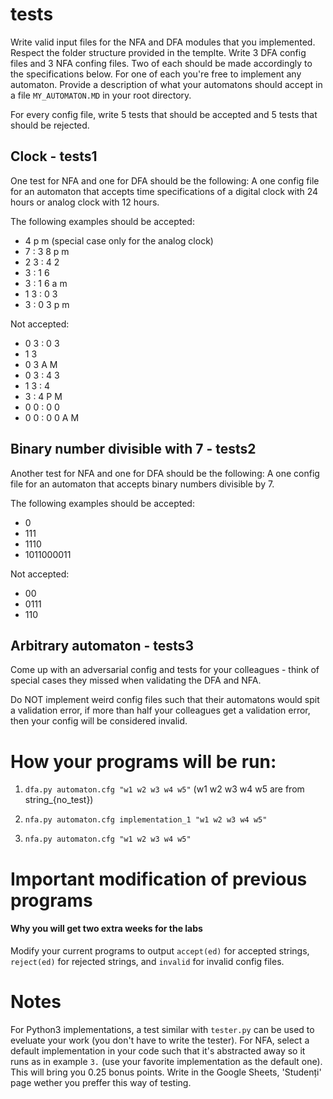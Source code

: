 # tests
Write valid input files for the NFA and DFA modules that you implemented.
Respect the folder structure provided in the templte. Write 3 DFA config files and 3 NFA confing files.
Two of each should be made accordingly to the specifications below. For one of each you're free to implement any automaton. Provide a description of what your automatons should accept in a file `MY_AUTOMATON.MD` in your root directory.

For every config file, write 5 tests that should be accepted and 5 tests that should be rejected. 
## Clock - tests1
One test for NFA and one for DFA should be the following: 
A one config file for an automaton that accepts time specifications of a digital clock with 24 hours or analog clock with 12 hours. 

The following examples should be accepted:
- 4 p m (special case only for the analog clock)
- 7 : 3 8 p m
- 2 3 : 4 2
- 3 : 1 6 
- 3 : 1 6 a m
- 1 3 : 0 3
- 3 : 0 3 p m

Not accepted:
- 0 3 : 0 3
- 1 3
- 0 3 A M
- 0 3 : 4 3
- 1 3 : 4
- 3 : 4 P M
- 0 0 : 0 0
- 0 0 : 0 0 A M

## Binary number divisible with 7 - tests2
Another test for NFA and one for DFA should be the following: 
A one config file for an automaton that accepts binary numbers divisible by 7. 

The following examples should be accepted:
- 0
- 111
- 1110
- 1011000011

Not accepted:
- 00
- 0111
- 110

## Arbitrary automaton - tests3
Come up with an adversarial config and tests for your colleagues - think of special cases they missed when validating the DFA and NFA. 

Do NOT implement weird config files such that their automatons would spit a validation error, if more than half your colleagues get a validation error, then your config will be considered invalid.

# How your programs will be run:

1. `dfa.py automaton.cfg "w1 w2 w3 w4 w5"` (w1 w2 w3 w4 w5 are from string_{no_test})

2. `nfa.py automaton.cfg implementation_1 "w1 w2 w3 w4 w5"`

3. `nfa.py automaton.cfg "w1 w2 w3 w4 w5"`

# Important modification of previous programs 
#### Why you will get two extra weeks for the labs
Modify your current programs to output `accept(ed)` for accepted strings, `reject(ed)` for rejected strings, and `invalid` for invalid config files.

# Notes
For Python3 implementations, a test similar with `tester.py` can be used to eveluate your work (you don't have to write the tester). For NFA, select a default implementation in your code such that it's abstracted away so it runs as in example `3.` (use your favorite implementation as the default one). This will bring you 0.25 bonus points. Write in the Google Sheets, 'Studenți' page wether you preffer this way of testing.
